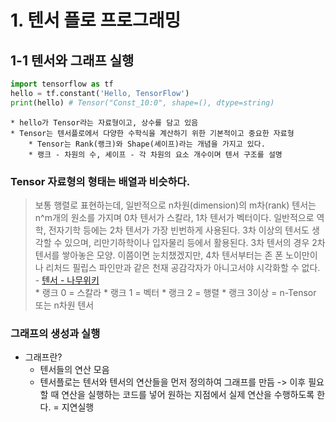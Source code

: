 # 1. 텐서 플로 프로그래밍
## 1-1 텐서와 그래프 실행
``` python
import tensorflow as tf
hello = tf.constant('Hello, TensorFlow')
print(hello) # Tensor("Const_10:0", shape=(), dtype=string)
```
	* hello가 Tensor라는 자료형이고, 상수를 담고 있음
	* Tensor는 텐서플로에서 다양한 수학식을 계산하기 위한 기본적이고 중요한 자료형
		* Tensor는 Rank(랭크)와 Shape(셰이프)라는 개념을 가지고 있다.
		* 랭크 - 차원의 수, 셰이프 - 각 차원의 요소 개수이며 텐서 구조를 설명

### Tensor 자료형의 형태는 배열과 비슷하다.
> 보통 행렬로 표현하는데, 일반적으로 n차원(dimension)의 m차(rank) 텐서는 n^m개의 원소를 가지며 0차 텐서가 스칼라, 1차 텐서가 벡터이다. 일반적으로 역학, 전자기학 등에는 2차 텐서가 가장 빈번하게 사용된다. 3차 이상의 텐서도 생각할 수 있으며, 리만기하학이나 입자물리 등에서 활용된다. 3차 텐서의 경우 2차 텐서를 쌓아놓은 모양. 이쯤이면 눈치챘겠지만, 4차 텐서부터는 존 폰 노이만이나 리처드 필립스 파인만과 같은 천재 공감각자가 아니고서야 시각화할 수 없다. - [텐서 - 나무위키](https://namu.wiki/w/%ED%85%90%EC%84%9C)  
	* 랭크 0 = 스칼라
	* 랭크 1 = 벡터
	* 랭크 2 = 행렬
	* 랭크 3이상 = n-Tensor 또는 n차원 텐서

###  그래프의 생성과 실행	
* 그래프란?
	* 텐서들의 연산 모음
	* 텐서플로는 텐서와 텐서의 연산들을 먼저 정의하여 그래프를 만듬 -> 이후 필요할 때 연산을 실행하는 코드를 넣어 원하는 지점에서 실제 연산을 수행하도록 한다. = 지연실행

